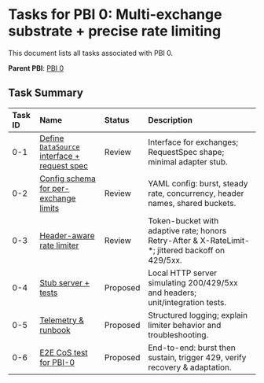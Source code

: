 # Tasks for PBI 0: Multi-exchange substrate + precise rate limiting
This document lists all tasks associated with PBI 0.

**Parent PBI**: [PBI 0](./prd.md)

## Task Summary
| Task ID | Name | Status | Description |
| :------ | :--- | :----- | :---------- |
| 0-1 | [Define `DataSource` interface + request spec](./0-1.md) | Review | Interface for exchanges; RequestSpec shape; minimal adapter stub. |
| 0-2 | [Config schema for per-exchange limits](./0-2.md) | Review | YAML config: burst, steady rate, concurrency, header names, shared buckets. |
| 0-3 | [Header-aware rate limiter](./0-3.md) | Review | Token-bucket with adaptive rate; honors Retry-After & X-RateLimit-*; jittered backoff on 429/5xx. |
| 0-4 | [Stub server + tests](./0-4.md) | Proposed | Local HTTP server simulating 200/429/5xx and headers; unit/integration tests. |
| 0-5 | [Telemetry & runbook](./0-5.md) | Proposed | Structured logging; explain limiter behavior and troubleshooting. |
| 0-6 | [E2E CoS test for PBI-0](./0-6.md) | Proposed | End-to-end: burst then sustain, trigger 429, verify recovery & adaptation. |
